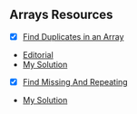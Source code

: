 ## Arrays Resources

* [X] [Find Duplicates in an Array](https://leetcode.com/problems/find-all-duplicates-in-an-array/)
 * [Editorial](https://www.youtube.com/watch?v=aMsSF1Il3IY)
 * [My Solution](https://github.com/anuanu0-0/leetcode-solutions/blob/master/FindDuplicates-in-anArray.cpp)
* [X] [Find Missing And Repeating](https://practice.geeksforgeeks.org/problems/find-missing-and-repeating/0)
 * [My Solution](https://github.com/anuanu0-0/data-structures-and-algorithms/blob/master/Data-Structures/Arrays/FindMissingAndRepeating.cpp)
